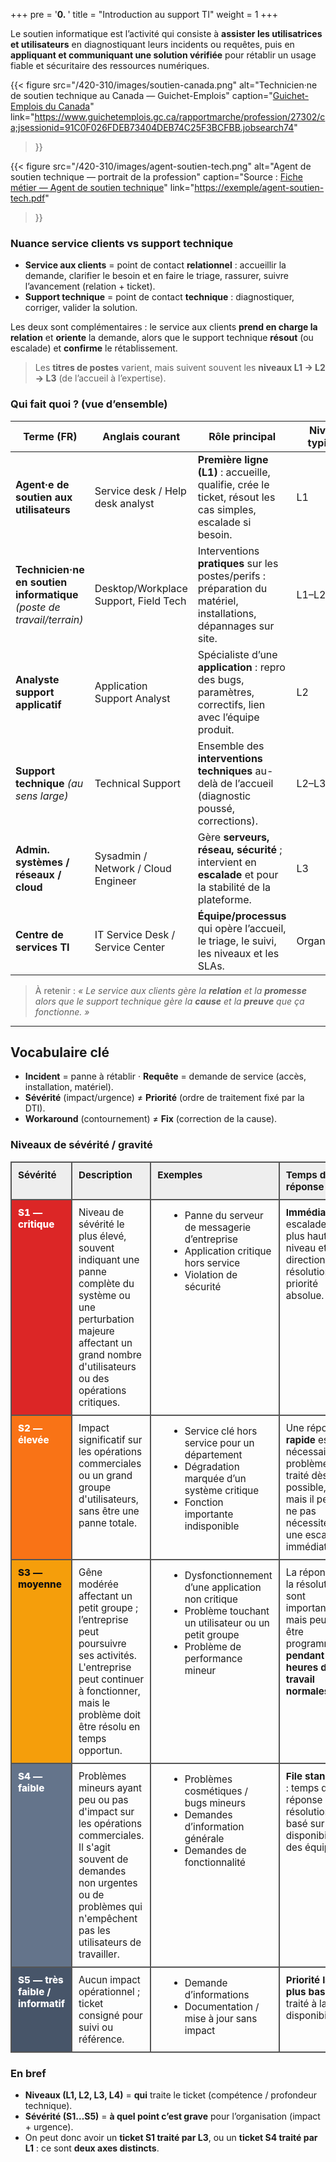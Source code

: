 +++
pre = '<b>0. </b>'
title = "Introduction au support TI"
weight = 1
+++

Le soutien informatique est l’activité qui consiste à **assister les utilisatrices et utilisateurs** en diagnostiquant leurs incidents ou requêtes, puis en **appliquant et communiquant une solution vérifiée** pour rétablir un usage fiable et sécuritaire des ressources numériques.

{{< figure
    src="/420-310/images/soutien-canada.png"
    alt="Technicien·ne de soutien technique au Canada — Guichet-Emplois"
    caption="[Guichet-Emplois du Canada](https://www.guichetemplois.gc.ca/rapportmarche/profession/27302/ca;jsessionid=91C0F026FDEB73404DEB74C25F3BCFBB.jobsearch74)"
    link="https://www.guichetemplois.gc.ca/rapportmarche/profession/27302/ca;jsessionid=91C0F026FDEB73404DEB74C25F3BCFBB.jobsearch74"
>}}

{{< figure
    src="/420-310/images/agent-soutien-tech.png"
    alt="Agent de soutien technique — portrait de la profession"
    caption="Source : [Fiche métier — Agent de soutien technique](https://www.macarrieretechno.com/fr/carrières/professions/agent-de-soutien-technique)"
    link="[https://exemple/agent-soutien-tech.pdf](https://www.macarrieretechno.com/fr/carrières/professions/agent-de-soutien-technique)"
>}}

### Nuance service clients vs support technique
- **Service aux clients** = point de contact **relationnel** : accueillir la demande, clarifier le besoin et en faire le triage, rassurer, suivre l’avancement (relation + ticket).  
- **Support technique** = point de contact **technique** : diagnostiquer, corriger, valider la solution.

Les deux sont complémentaires : le service aux clients **prend en charge la relation** et **oriente** la demande, alors que le support technique **résout** (ou escalade) et **confirme** le rétablissement. 

> Les **titres de postes** varient, mais suivent souvent les **niveaux L1 → L2 → L3** (de l’accueil à l’expertise).

<!-- | Aspect | Service aux clients | Support technique |
|---|---|---|
| Rôle principal | Accueil, triage, suivi, communication | Diagnostic, correction, validation |
| Mesure clé | Satisfaction, délai de réponse | Qualité de résolution, non-régression |
| Compétences | Écoute, vulgarisation, priorisation | Méthodologie de dépannage, outils, sécurité | -->

### Qui fait quoi ? (vue d’ensemble)

| Terme (FR) | Anglais courant | Rôle principal | Niveau typique |
|---|---|---|---|
| **Agent·e de soutien aux utilisateurs** | Service desk / Help desk analyst | **Première ligne (L1)** : accueille, qualifie, crée le ticket, résout les cas simples, escalade si besoin. | L1 |
| **Technicien·ne en soutien informatique** *(poste de travail/terrain)* | Desktop/Workplace Support, Field Tech | Interventions **pratiques** sur les postes/perifs : préparation du matériel, installations, dépannages sur site. | L1–L2 |
| **Analyste support applicatif** | Application Support Analyst | Spécialiste d’une **application** : repro des bugs, paramètres, correctifs, lien avec l’équipe produit. | L2 |
| **Support technique** *(au sens large)* | Technical Support | Ensemble des **interventions techniques** au-delà de l’accueil (diagnostic poussé, corrections). | L2–L3 |
| **Admin. systèmes / réseaux / cloud** | Sysadmin / Network / Cloud Engineer | Gère **serveurs, réseau, sécurité** ; intervient en **escalade** et pour la stabilité de la plateforme. | L3 |
| **Centre de services TI** | IT Service Desk / Service Center | **Équipe/processus** qui opère l’accueil, le triage, le suivi, les niveaux et les SLAs. | Organisation |

> À retenir : *« Le service aux clients gère la **relation** et la **promesse** alors que le support technique gère la **cause** et la **preuve** que ça fonctionne. »*

<!-- ### Exemples rapides à donner
- **Service aux clients** : “Bonjour, je comprends le souci d’impression. Je crée le ticket, on priorise, je vous tiens informé(e) du prochain jalon.”  
- **Support technique (employés)** : “Préparation d’un nouvel ordinateur : image standard, chiffrement, MDM, création du compte, tests de connexion, remise avec check-list.”  
- **Support technique (serveurs)** : “Lenteurs applicatives : analyse logs/CPU, corrélation monitoring, correctif de config, test, validation et fenêtre de mise en prod.” -->
---
## Vocabulaire clé
- **Incident** = panne à rétablir · **Requête** = demande de service (accès, installation, matériel).  
- **Sévérité** (impact/urgence) ≠ **Priorité** (ordre de traitement fixé par la DTI).  
- **Workaround** (contournement) ≠ **Fix** (correction de la cause).

### Niveaux de sévérité / gravité 
<style>
  .sev-table { width:100%; border-collapse:collapse; font-size:0.95rem; margin:10px 0 }
  .sev-table th, .sev-table td { border:2px solid #555; padding:10px; vertical-align:top }
  .sev-table th { background:#eee; text-align:left }
  .sev-table tr.s1 td:first-child { background:#dc2626; color:#fff; font-weight:800 }
  .sev-table tr.s2 td:first-child { background:#f97316; color:#fff; font-weight:800 }
  .sev-table tr.s3 td:first-child { background:#f59e0b; color:#111; font-weight:800 }
  .sev-table tr.s4 td:first-child { background:#64748b; color:#fff; font-weight:800 }
  .sev-table tr.s5 td:first-child { background:#475569; color:#fff; font-weight:800 }
  .sev-table ul{ margin:.3rem 0 .2rem 1.1rem }
</style>

<table class="sev-table">
  <colgroup>
    <col style="width:16%">
    <col style="width:28%">  <!-- Description (plus étroite) -->
    <col style="width:32%">
    <col style="width:24%">
  </colgroup>
  <thead>
    <tr>
      <th>Sévérité</th>
      <th>Description</th>
      <th>Exemples</th>
      <th>Temps de réponse</th>
    </tr>
  </thead>
  <tbody>
    <tr class="s1">
      <td>S1 — critique</td>
      <td>Niveau de sévérité le plus élevé, souvent indiquant une panne complète du système ou une perturbation majeure affectant un grand nombre d'utilisateurs ou des opérations critiques.</td>
      <td>
        <ul>
          <li>Panne du serveur de messagerie d’entreprise</li>
          <li>Application critique hors service</li>
          <li>Violation de sécurité</li>
        </ul>
      </td>
      <td><strong>Immédiat</strong> : escalade au plus haut niveau et à la direction ; résolution priorité absolue.</td>
    </tr>
    <tr class="s2">
      <td>S2 — élevée</td>
      <td>Impact significatif sur les opérations commerciales ou un grand groupe d'utilisateurs, sans être une panne totale.</td>
      <td>
        <ul>
          <li>Service clé hors service pour un département</li>
          <li>Dégradation marquée d’un système critique</li>
          <li>Fonction importante indisponible</li>
        </ul>
      </td>
      <td>Une réponse <strong>rapide</strong> est nécessaire, le problème est traité dès que possible, mais il peut ne pas nécessiter une escalade immédiate.</td>
    </tr>
    <tr class="s3">
      <td>S3 — moyenne</td>
      <td>Gêne modérée affectant un petit groupe ; l’entreprise peut poursuivre ses activités. L'entreprise peut continuer à fonctionner, mais le problème doit être résolu en temps opportun.
      </td>
      <td>
        <ul>
          <li>Dysfonctionnement d’une application non critique</li>
          <li>Problème touchant un utilisateur ou un petit groupe</li>
          <li>Problème de performance mineur</li>
        </ul>
      </td>
      <td>La réponse et la résolution sont importantes mais peuvent être programmées <strong>pendant les heures de travail normales</strong>.</td>
    </tr>
    <tr class="s4">
      <td>S4 — faible</td>
      <td>Problèmes mineurs ayant peu ou pas d'impact sur les opérations commerciales. Il s'agit souvent de demandes non urgentes ou de problèmes qui n'empêchent pas les utilisateurs de travailler.
      </td>
      <td>
        <ul>
          <li>Problèmes cosmétiques / bugs mineurs</li>
          <li>Demandes d’information générale</li>
          <li>Demandes de fonctionnalité</li>
        </ul>
      </td>
      <td><strong>File standard</strong> : temps de réponse et de résolution basé sur la disponibilité des équipes.</td>
    </tr>
    <tr class="s5">
      <td>S5 — très faible / informatif</td>
      <td>Aucun impact opérationnel ; ticket consigné pour suivi ou référence.</td>
      <td>
        <ul>
          <li>Demande d’informations</li>
          <li>Documentation / mise à jour sans impact</li>
        </ul>
      </td>
      <td><strong>Priorité la plus basse</strong> : traité à la disponibilité.</td>
    </tr>
  </tbody>
</table>


### En bref
- **Niveaux (L1, L2, L3, L4)** = **qui** traite le ticket (compétence / profondeur technique).
- **Sévérité (S1…S5)** = **à quel point c’est grave** pour l’organisation (impact + urgence).
- On peut donc avoir un **ticket S1 traité par L3**, ou un **ticket S4 traité par L1** : ce sont **deux axes distincts**.

<!-- Exercice à faire 
### Comment ça se combine ? (exemples)
| Cas | Sévérité | Niveau initial | Remarques |
|---|---|---|---|
| Messagerie entreprise en panne | **S1** | **L1 → L2/L3** immédiat | L1 enregistre & alerte; L2/L3 prennent en charge (incident majeur). |
| Application d’un département ralentie | **S2** | **L1 → L2** | L1 vérifie le basique, L2 analyse performance; escalade L3 si bug. |
| Imprimante d’un usager ne répond plus | **S3** | **L1** | L1 suit la procédure, escalade L2 si échec. |
| Icône décalée dans une appli | **S4** | **L1** | À planifier; peut rester L1. |
| Demande d’information | **S5** | **L1** | Réponse informative, pas d’urgence. | -->
